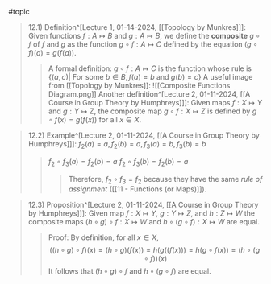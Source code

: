 #topic

>12.1) Definition^[Lecture 1, 01-14-2024, [[Topology by Munkres]]]: Given functions $f:A \mapsto B$ and $g:A \mapsto B$, we define the **composite** $g \circ f$ of *f* and *g* as the function $g \circ f: A \mapsto C$ defined by the equation $(g \circ f)(a) = g(f(a))$.
>>A formal definition: $g \circ f: A \mapsto C$ is the function whose rule is $\{(a,c) | \text{ For some } b \in B, f(a) = b \text{ and } g(b) = c\}$ 
>>A useful image from [[Topology by Munkres]]: ![[Composite Functions Diagram.png]]
>>Another definition^[Lecture 2, 01-11-2024, [[A Course in Group Theory by Humphreys]]]: Given maps $f: X \mapsto Y$ and $g: Y \mapsto Z$, the composite map $g \circ f: X \mapsto Z$ is defined by $g \circ f(x) = g(f(x))$ for all $x \in X$.

>12.2) Example^[Lecture 2, 01-11-2024, [[A Course in Group Theory by Humphreys]]]: $f_2(a)=a, f_2(b)=a, f_3(a)=b, f_3(b)=b$
>>$f_2 \circ f_3(a) = f_2(b) = a$
>>$f_2 \circ f_3(b) = f_2(b)=a$
>>>Therefore, $f_2 \circ f_3 = f_2$ because they have the same *rule of assignment* ([[11 - Functions (or Maps)]]).

>12.3) Proposition^[Lecture 2, 01-11-2024, [[A Course in Group Theory by Humphreys]]]: Given map $f: X \mapsto Y$, $g: Y \mapsto Z$, and $h: Z \mapsto W$ the composite maps $(h \circ g) \circ f: X \mapsto W$ and $h \circ (g \circ f): X \mapsto W$ are equal.
>>Proof: By definition, for all $x \in X$,
>>$$((h \circ g) \circ f)(x) = (h \circ g)(f(x)) = h(g((f(x))) = h(g \circ f(x)) = (h\circ(g\circ f))(x)$$
>>It follows that $(h \circ g) \circ f$ and $h \circ (g \circ f)$ are equal.

